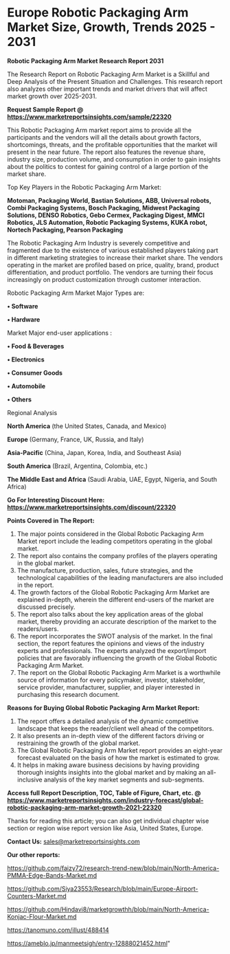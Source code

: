# Europe Robotic Packaging Arm Market Size, Growth, Trends 2025 - 2031

<strong>Robotic Packaging Arm Market Research Report 2031</strong>

The Research Report on Robotic Packaging Arm Market is a Skillful and Deep Analysis of the Present Situation and Challenges. This research report also analyzes other important trends and market drivers that will affect market growth over 2025-2031.

<strong>Request Sample Report @ <a href=https://www.marketreportsinsights.com/sample/22320>https://www.marketreportsinsights.com/sample/22320</a></strong>

This Robotic Packaging Arm market report aims to provide all the participants and the vendors will all the details about growth factors, shortcomings, threats, and the profitable opportunities that the market will present in the near future. The report also features the revenue share, industry size, production volume, and consumption in order to gain insights about the politics to contest for gaining control of a large portion of the market share.

Top Key Players in the Robotic Packaging Arm Market:

<strong>Motoman, Packaging World, Bastian Solutions, ABB, Universal robots, Combi Packaging Systems, Bosch Packaging, Midwest Packaging Solutions, DENSO Robotics, Gebo Cermex, Packaging Digest, MMCI Robotics, JLS Automation, Robotic Packaging Systems, KUKA robot, Nortech Packaging, Pearson Packaging</strong>

The Robotic Packaging Arm Industry is severely competitive and fragmented due to the existence of various established players taking part in different marketing strategies to increase their market share. The vendors operating in the market are profiled based on price, quality, brand, product differentiation, and product portfolio. The vendors are turning their focus increasingly on product customization through customer interaction.

Robotic Packaging Arm Market Major Types are:

<strong>• Software

• Hardware</strong>

Market Major end-user applications :

<strong>• Food & Beverages

• Electronics

• Consumer Goods

• Automobile

• Others</strong>

Regional Analysis

</u><strong><b>North America</b></strong> (the United States, Canada, and Mexico)

<strong><b>Europe </b></strong>(Germany, France, UK, Russia, and Italy)

<strong><b>Asia-Pacific</b></strong> (China, Japan, Korea, India, and Southeast Asia)

<strong><b>South America</b></strong> (Brazil, Argentina, Colombia, etc.)

<strong><b>The Middle East and Africa</b></strong> (Saudi Arabia, UAE, Egypt, Nigeria, and South Africa)

<strong>Go For Interesting Discount Here: <a href=https://www.marketreportsinsights.com/discount/22320>https://www.marketreportsinsights.com/discount/22320</a></strong>

<strong>Points Covered in The Report:</strong>
<ol>
  <li>The major points considered in the Global Robotic Packaging Arm Market report include the leading competitors operating in the global market.</li>
  <li>The report also contains the company profiles of the players operating in the global market.</li>
  <li>The manufacture, production, sales, future strategies, and the technological capabilities of the leading manufacturers are also included in the report.</li>
  <li>The growth factors of the Global Robotic Packaging Arm Market are explained in-depth, wherein the different end-users of the market are discussed precisely.</li>
  <li>The report also talks about the key application areas of the global market, thereby providing an accurate description of the market to the readers/users.</li>
  <li>The report incorporates the SWOT analysis of the market. In the final section, the report features the opinions and views of the industry experts and professionals. The experts analyzed the export/import policies that are favorably influencing the growth of the Global Robotic Packaging Arm Market.</li>
  <li>The report on the Global Robotic Packaging Arm Market is a worthwhile source of information for every policymaker, investor, stakeholder, service provider, manufacturer, supplier, and player interested in purchasing this research document.</li>
</ol>
<strong>Reasons for Buying Global Robotic Packaging Arm Market Report:</strong>

<ol>
  <li>The report offers a detailed analysis of the dynamic competitive landscape that keeps the reader/client well ahead of the competitors.</li>
  <li>It also presents an in-depth view of the different factors driving or restraining the growth of the global market.</li>
  <li>The Global Robotic Packaging Arm Market report provides an eight-year forecast evaluated on the basis of how the market is estimated to grow.</li>
  <li>It helps in making aware business decisions by having providing thorough insights insights into the global market and by making an all-inclusive analysis of the key market segments and sub-segments.</li>
</ol>
<strong>Access full Report Description, TOC, Table of Figure, Chart, etc. @ <a href=https://www.marketreportsinsights.com/industry-forecast/global-robotic-packaging-arm-market-growth-2021-22320>https://www.marketreportsinsights.com/industry-forecast/global-robotic-packaging-arm-market-growth-2021-22320</a></strong>


Thanks for reading this article; you can also get individual chapter wise section or region wise report version like Asia, United States, Europe.

<strong>Contact Us:</strong>
sales@marketreportsinsights.com

<strong>Our other reports:</strong>

<a href=https://github.com/faizy72/research-trend-new/blob/main/North-America-PMMA-Edge-Bands-Market.md>https://github.com/faizy72/research-trend-new/blob/main/North-America-PMMA-Edge-Bands-Market.md</a>

<a href=https://github.com/Siya23553/Research/blob/main/Europe-Airport-Counters-Market.md>https://github.com/Siya23553/Research/blob/main/Europe-Airport-Counters-Market.md</a>

<a href=https://github.com/Hindavi8/marketgrowthh/blob/main/North-America-Konjac-Flour-Market.md>https://github.com/Hindavi8/marketgrowthh/blob/main/North-America-Konjac-Flour-Market.md</a>

<a href=https://tanomuno.com/illust/488414>https://tanomuno.com/illust/488414</a>

<a href=https://ameblo.jp/manmeetsigh/entry-12888021452.html>https://ameblo.jp/manmeetsigh/entry-12888021452.html</a>"
